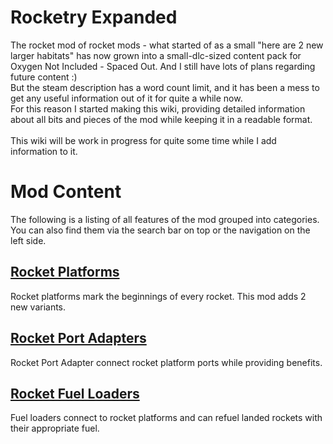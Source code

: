 # Rocketry Expanded
The rocket mod of rocket mods - what started of as a small "here are 2 new larger habitats" has now grown into a small-dlc-sized content pack for Oxygen Not Included - Spaced Out.
And I still have lots of plans regarding future content :) <br>
But the steam description has a word count limit, and it has been a mess to get any useful information out of it for quite a while now.<br>
For this reason I started making this wiki, providing detailed information about all bits and pieces of the mod while keeping it in a readable format.<br><br>
This wiki will be work in progress for quite some time while I add information to it.

# Mod Content
The following is a listing of all features of the mod grouped into categories.<br>
You can also find them via the search bar on top or the navigation on the left side.

## [Rocket Platforms](Buildings/Normal%20Buildings/Launchpads.md) 
Rocket platforms mark the beginnings of every rocket. This mod adds 2 new variants.
## [Rocket Port Adapters](Buildings/Normal%20Buildings/Rocket%20Port%20Adapters.md)
Rocket Port Adapter connect rocket platform ports while providing benefits.
## [Rocket Fuel Loaders](Buildings/Normal%20Buildings/Fuel%20Loaders.md)
Fuel loaders connect to rocket platforms and can refuel landed rockets with their appropriate fuel.